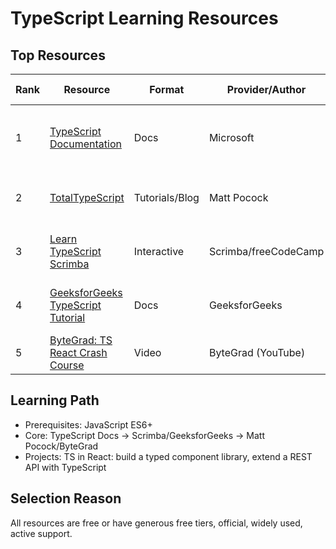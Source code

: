 # TypeScript Learning Resources

## Top Resources
| Rank | Resource | Format | Provider/Author | Level | Est. Time | Cost | Notes |
|------|---------|--------|----------------|-------|-----------|------|------|
| 1 | [TypeScript Documentation](https://www.typescriptlang.org/docs/) | Docs | Microsoft | All | 8+ hours | Free | Official, best reference, always fresh |
| 2 | [TotalTypeScript](https://totaltypescript.com/) | Tutorials/Blog | Matt Pocock | Beginner–Adv. | 8+ hours | Free/Paid | Exercise first, modern, free tier |
| 3 | [Learn TypeScript Scrimba](https://scrimba.com/learn/typescript) | Interactive | Scrimba/freeCodeCamp | Beginner–Inter. | 4–6 hours | Free | Hands-on, interactive, active forums |
| 4 | [GeeksforGeeks TypeScript Tutorial](https://www.geeksforgeeks.org/typescript-tutorial/) | Docs | GeeksforGeeks | Beginner–Adv. | 5+ hours | Free | Structured, covers advanced features |
| 5 | [ByteGrad: TS React Crash Course](https://www.youtube.com/watch?v=x9o4kFYduD8) | Video | ByteGrad (YouTube) | Intermediate | 2 hours | Free | Practical React TS integration |

## Learning Path
- Prerequisites: JavaScript ES6+  
- Core: TypeScript Docs → Scrimba/GeeksforGeeks → Matt Pocock/ByteGrad  
- Projects: TS in React: build a typed component library, extend a REST API with TypeScript

## Selection Reason
All resources are free or have generous free tiers, official, widely used, active support.

